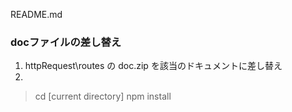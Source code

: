 
README.md

 ### docファイルの差し替え ###
 1) httpRequest\routes の doc.zip を該当のドキュメントに差し替え
 2) 


 > cd [current directory]
 > npm install
 